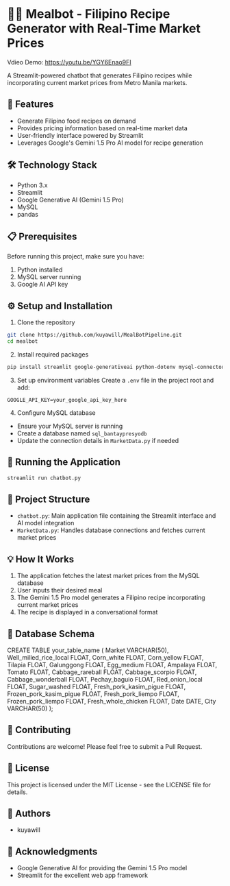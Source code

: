 # 👨‍🍳 Mealbot - Filipino Recipe Generator with Real-Time Market Prices
Vdieo Demo: https://youtu.be/YGY6Enao9FI

A Streamlit-powered chatbot that generates Filipino recipes while incorporating current market prices from Metro Manila markets.

## 🌟 Features

- Generate Filipino food recipes on demand
- Provides pricing information based on real-time market data
- User-friendly interface powered by Streamlit
- Leverages Google's Gemini 1.5 Pro AI model for recipe generation

## 🛠️ Technology Stack

- Python 3.x
- Streamlit
- Google Generative AI (Gemini 1.5 Pro)
- MySQL
- pandas

## 📋 Prerequisites

Before running this project, make sure you have:

1. Python installed
2. MySQL server running
3. Google AI API key

## ⚙️ Setup and Installation

1. Clone the repository
```bash
git clone https://github.com/kuyawill/MealBotPipeline.git
cd mealbot
```

2. Install required packages
```bash
pip install streamlit google-generativeai python-dotenv mysql-connector-python pandas
```

3. Set up environment variables
Create a `.env` file in the project root and add:
```
GOOGLE_API_KEY=your_google_api_key_here
```

4. Configure MySQL database
- Ensure your MySQL server is running
- Create a database named `sql_bantaypresyodb`
- Update the connection details in `MarketData.py` if needed

## 🚀 Running the Application

```bash
streamlit run chatbot.py
```

## 📁 Project Structure

- `chatbot.py`: Main application file containing the Streamlit interface and AI model integration
- `MarketData.py`: Handles database connections and fetches current market prices

## 💡 How It Works

1. The application fetches the latest market prices from the MySQL database
2. User inputs their desired meal
3. The Gemini 1.5 Pro model generates a Filipino recipe incorporating current market prices
4. The recipe is displayed in a conversational format

## 📝 Database Schema

CREATE TABLE your_table_name (
    Market VARCHAR(50),
    Well_milled_rice_local FLOAT,
    Corn_white FLOAT,
    Corn_yellow FLOAT,
    Tilapia FLOAT,
    Galunggong FLOAT,
    Egg_medium FLOAT,
    Ampalaya FLOAT,
    Tomato FLOAT,
    Cabbage_rareball FLOAT,
    Cabbage_scorpio FLOAT,
    Cabbage_wonderball FLOAT,
    Pechay_baguio FLOAT,
    Red_onion_local FLOAT,
    Sugar_washed FLOAT,
    Fresh_pork_kasim_pigue FLOAT,
    Frozen_pork_kasim_pigue FLOAT,
    Fresh_pork_liempo FLOAT,
    Frozen_pork_liempo FLOAT,
    Fresh_whole_chicken FLOAT,
    Date DATE,
    City VARCHAR(50)
);
	

## 🤝 Contributing

Contributions are welcome! Please feel free to submit a Pull Request.

## 📄 License

This project is licensed under the MIT License - see the LICENSE file for details.

## 👥 Authors

- kuyawill

## 🙏 Acknowledgments

- Google Generative AI for providing the Gemini 1.5 Pro model
- Streamlit for the excellent web app framework


